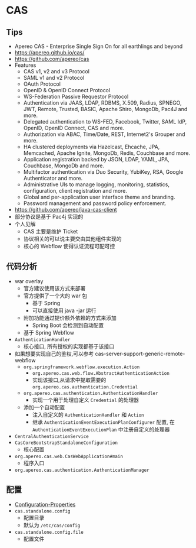 # CAS

## Tips
* Apereo CAS - Enterprise Single Sign On for all earthlings and beyond
* https://apereo.github.io/cas/
* https://github.com/apereo/cas
* Features
  * CAS v1, v2 and v3 Protocol
  * SAML v1 and v2 Protocol
  * OAuth Protocol
  * OpenID & OpenID Connect Protocol
  * WS-Federation Passive Requestor Protocol
  * Authentication via JAAS, LDAP, RDBMS, X.509, Radius, SPNEGO, JWT, Remote, Trusted, BASIC, Apache Shiro, MongoDb, Pac4J and more.
  * Delegated authentication to WS-FED, Facebook, Twitter, SAML IdP, OpenID, OpenID Connect, CAS and more.
  * Authorization via ABAC, Time/Date, REST, Internet2's Grouper and more.
  * HA clustered deployments via Hazelcast, Ehcache, JPA, Memcached, Apache Ignite, MongoDb, Redis, Couchbase and more.
  * Application registration backed by JSON, LDAP, YAML, JPA, Couchbase, MongoDb and more.
  * Multifactor authentication via Duo Security, YubiKey, RSA, Google Authenticator and more.
  * Administrative UIs to manage logging, monitoring, statistics, configuration, client registration and more.
  * Global and per-application user interface theme and branding.
  * Password management and password policy enforcement.
* https://github.com/apereo/java-cas-client
* 部分协议是基于 Pac4j 实现的
* 个人见解
  * CAS 主要是维护 Ticket
  * 协议相关的可以说主要交由其他组件实现的
  * 核心的 Webflow 使得认证流程可配可控

## 代码分析
* war overlay
  * 官方建议使用该方式来部署
  * 官方提供了一个大的 war 包
    * 基于 Spring
    * 可以直接使用 java -jar 运行
  * 附加功能通过提价额外依赖的方式来添加
    * Spring Boot 会检测到自动配置
  * 基于 Spring Webflow
* `AuthenticationHandler`
  * 核心接口, 所有授权的实现都基于该接口
* 如果想要实现自己的鉴权,可以参考 cas-server-support-generic-remote-webflow
  * `org.springframework.webflow.execution.Action`
    * `org.apereo.cas.web.flow.AbstractAuthenticationAction`
    * 实现该接口,从请求中提取需要的 `org.apereo.cas.authentication.Credential`
  * `org.apereo.cas.authentication.AuthenticationHandler`
    * 实现一个用于处理自定义 `Credential` 的处理器
  * 添加一个自动配置
    * 注入自定义的 `AuthenticationHandler` 和 `Action`
    * 继承 `AuthenticationEventExecutionPlanConfigurer` 配置, 在 `AuthenticationEventExecutionPlan` 中注册自定义的处理器
* `CentralAuthenticationService`
* `CasCoreBootstrapStandaloneConfiguration`
  * 核心配置
* `org.apereo.cas.web.CasWebApplication#main`
  * 程序入口
* `org.apereo.cas.authentication.AuthenticationManager`

## 配置
* [Configuration-Properties](https://apereo.github.io/cas/5.1.x/installation/Configuration-Properties.html)
* `cas.standalone.config`
  * 配置目录
  * 默认为 `/etc/cas/config`
* `cas.standalone.config.file`
  * 配置文件
